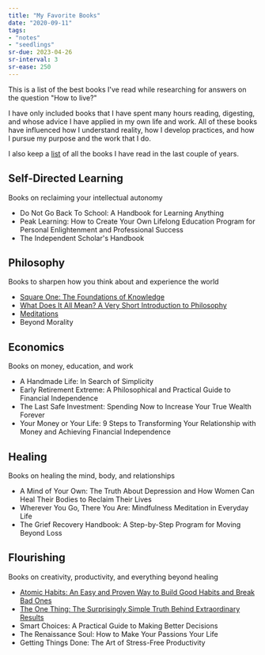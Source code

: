 ```yaml
---
title: "My Favorite Books"
date: "2020-09-11"
tags:
- "notes"
- "seedlings"
sr-due: 2023-04-26
sr-interval: 3
sr-ease: 250
---
```


This is a list of the best books I've read while researching for answers on the question "How to live?"

I have only included books that I have spent many hours reading, digesting, and whose advice I have applied in my own life and work. All of these books have influenced how I understand reality, how I develop practices, and how I pursue my purpose and the work that I do.

I also keep a [list](https://vinceimbat.com/reading/) of all the books I have read in the last couple of years.

## Self-Directed Learning

Books on reclaiming your intellectual autonomy

- Do Not Go Back To School: A Handbook for Learning Anything
- Peak Learning: How to Create Your Own Lifelong Education Program for Personal Enlightenment and Professional Success
- The Independent Scholar's Handbook

## Philosophy

Books to sharpen how you think about and experience the world

- [Square One: The Foundations of Knowledge](https://vinceimbat.com/square-one/)
- [What Does It All Mean? A Very Short Introduction to Philosophy](https://vinceimbat.com/what-does-it-all-mean/)
- [Meditations](https://vinceimbat.com/meditations-by-marcus-aurelius/)
- Beyond Morality

## Economics

Books on money, education, and work

- A Handmade Life: In Search of Simplicity
- Early Retirement Extreme: A Philosophical and Practical Guide to Financial Independence
- The Last Safe Investment: Spending Now to Increase Your True Wealth Forever
- Your Money or Your Life: 9 Steps to Transforming Your Relationship with Money and Achieving Financial Independence

## Healing

Books on healing the mind, body, and relationships

- A Mind of Your Own: The Truth About Depression and How Women Can Heal Their Bodies to Reclaim Their Lives
- Wherever You Go, There You Are: Mindfulness Meditation in Everyday Life
- The Grief Recovery Handbook: A Step-by-Step Program for Moving Beyond Loss

## Flourishing

Books on creativity, productivity, and everything beyond healing

- [Atomic Habits: An Easy and Proven Way to Build Good Habits and Break Bad Ones](https://vinceimbat.com/atomic-habits/)
- [The One Thing: The Surprisingly Simple Truth Behind Extraordinary Results](https://vinceimbat.com/the-one-thing/)
- Smart Choices: A Practical Guide to Making Better Decisions
- The Renaissance Soul: How to Make Your Passions Your Life
- Getting Things Done: The Art of Stress-Free Productivity
